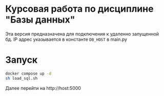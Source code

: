 # Курсовая работа по дисциплине "Базы данных"

Эта версия предназначена для подключения к удаленно запущенной бд. IP адрес указывается в константе `DB_HOST` в main.py

# Запуск 
```bash 
docker compose up -d 
sh load_sql.sh 
```
Далее перейти на http://host:5000